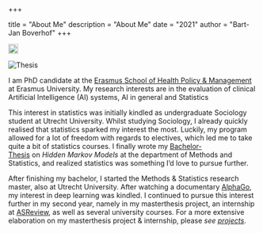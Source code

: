 +++

title = "About Me"
description = "About Me"
date = "2021"
author = "Bart-Jan Boverhof"
+++

<img src="/images/oud.jpeg" alt="oud" width="20"/>


![Thesis](/images/old.jpeg)

I am PhD candidate at the [Erasmus School of Health Policy & Management](https://www.eur.nl/en/eshpm) at Erasmus University. My research interests are in the evaluation of clinical Artificial Intelligence (AI) systems, AI in general and Statistics 

This interest in statistics was initially kindled as undergraduate Sociology student at Utrecht University. Whilst studying Sociology, I already quickly realised that statistics sparked my interest the most. Luckily, my program allowed for a lot of freedom with regards to electives, which led me to take quite a bit of statistics courses. I finally wrote my [Bachelor-Thesis](https://dspace.library.uu.nl/handle/1874/392915) on *Hidden Markov Models* at the department of Methods and Statistics, and realized statistics was something I’d love to pursue further.

After finishing my bachelor, I started the Methods & Statistics research master, also at Utrecht University. After watching a documentary [AlphaGo](https://www.youtube.com/watch?v=WXuK6gekU1Y), my interest in deep learning was kindled. I continued to pursue this interest further in my second year, namely in my masterthesis project, an internship at [ASReview](https://asreview.nl/), as well as several university courses. For a more extensive elaboration on my masterthesis project & internship, please *see [projects](https://bartjanboverhof.github.io/projects/projects/)*. 

